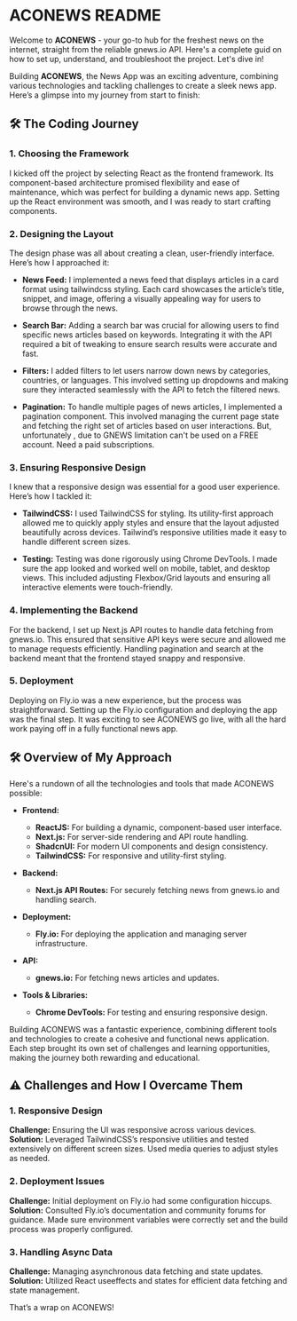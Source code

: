 # ACONEWS README

Welcome to **ACONEWS** - your go-to hub for the freshest news on the internet, straight from the reliable gnews.io API. 
Here's a complete guid on how to set up, understand, and troubleshoot the project. Let's dive in!


Building **ACONEWS**, the News App was an exciting adventure, combining various technologies and tackling challenges to create a sleek news app. Here’s a glimpse into my journey from start to finish:

## 🛠️ The Coding Journey

### 1. Choosing the Framework
I kicked off the project by selecting React as the frontend framework. Its component-based architecture promised flexibility and ease of maintenance, which was perfect for building a dynamic news app. Setting up the React environment was smooth, and I was ready to start crafting components.

### 2. Designing the Layout
The design phase was all about creating a clean, user-friendly interface. Here’s how I approached it:

- **News Feed:** I implemented a news feed that displays articles in a card format using tailwindcss styling. Each card showcases the article’s title, snippet, and image, offering a visually appealing way for users to browse through the news.
  
- **Search Bar:** Adding a search bar was crucial for allowing users to find specific news articles based on keywords. Integrating it with the API required a bit of tweaking to ensure search results were accurate and fast.
  
- **Filters:** I added filters to let users narrow down news by categories, countries, or languages. This involved setting up dropdowns and making sure they interacted seamlessly with the API to fetch the filtered news.

- **Pagination:** To handle multiple pages of news articles, I implemented a pagination component. This involved managing the current page state and fetching the right set of articles based on user interactions. But, unfortunately , due to GNEWS limitation can't be used on a FREE account. Need a paid subscriptions.

### 3. Ensuring Responsive Design
I knew that a responsive design was essential for a good user experience. Here’s how I tackled it:

- **TailwindCSS:** I used TailwindCSS for styling. Its utility-first approach allowed me to quickly apply styles and ensure that the layout adjusted beautifully across devices. Tailwind’s responsive utilities made it easy to handle different screen sizes.
  
- **Testing:** Testing was done rigorously using Chrome DevTools. I made sure the app looked and worked well on mobile, tablet, and desktop views. This included adjusting Flexbox/Grid layouts and ensuring all interactive elements were touch-friendly.

### 4. Implementing the Backend
For the backend, I set up Next.js API routes to handle data fetching from gnews.io. This ensured that sensitive API keys were secure and allowed me to manage requests efficiently. Handling pagination and search at the backend meant that the frontend stayed snappy and responsive.

### 5. Deployment
Deploying on Fly.io was a new experience, but the process was straightforward. Setting up the Fly.io configuration and deploying the app was the final step. It was exciting to see ACONEWS go live, with all the hard work paying off in a fully functional news app.

## 🛠️ Overview of My Approach

Here's a rundown of all the technologies and tools that made ACONEWS possible:

- **Frontend:**
  - **ReactJS:** For building a dynamic, component-based user interface.
  - **Next.js:** For server-side rendering and API route handling.
  - **ShadcnUI:** For modern UI components and design consistency.
  - **TailwindCSS:** For responsive and utility-first styling.

- **Backend:**
  - **Next.js API Routes:** For securely fetching news from gnews.io and handling search.

- **Deployment:**
  - **Fly.io:** For deploying the application and managing server infrastructure.

- **API:**
  - **gnews.io:** For fetching news articles and updates.

- **Tools & Libraries:**
  - **Chrome DevTools:** For testing and ensuring responsive design.

Building ACONEWS was a fantastic experience, combining different tools and technologies to create a cohesive and functional news application. Each step brought its own set of challenges and learning opportunities, making the journey both rewarding and educational.


## ⚠️ Challenges and How I Overcame Them

### 1. Responsive Design
**Challenge:** Ensuring the UI was responsive across various devices.
**Solution:** Leveraged TailwindCSS’s responsive utilities and tested extensively on different screen sizes. Used media queries to adjust styles as needed.

### 2. Deployment Issues
**Challenge:** Initial deployment on Fly.io had some configuration hiccups.
**Solution:** Consulted Fly.io’s documentation and community forums for guidance. Made sure environment variables were correctly set and the build process was properly configured.

### 3. Handling Async Data
**Challenge:** Managing asynchronous data fetching and state updates.
**Solution:** Utilized React useeffects and states for efficient data fetching  and state management. 

That’s a wrap on ACONEWS! 